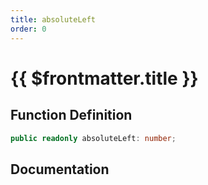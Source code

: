 ```yaml
---
title: absoluteLeft
order: 0
---
```


# {{ $frontmatter.title }}

## Function Definition

```ts
public readonly absoluteLeft: number;
```

## Documentation

<!--@include: ./parts/absoluteLeft.md-->
